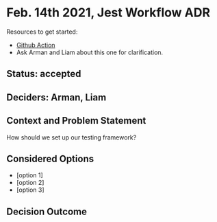 # Feb. 14th 2021, Jest Workflow ADR

Resources to get started:

- [Github Action](https://github.com/DonaldWolfson/cse110-w21-group29/blob/main/.github/workflows/jest.yml)
- Ask Arman and Liam about this one for clarification.

## Status: accepted

## Deciders: Arman, Liam

## Context and Problem Statement

How should we set up our testing framework?

## Considered Options

- [option 1]
- [option 2]
- [option 3]

## Decision Outcome

